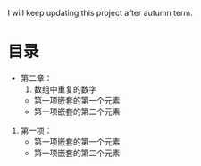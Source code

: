 I will keep updating this project after autumn term.
# 目录
- 第二章：
    1. 数组中重复的数字
    - 第一项嵌套的第一个元素
    - 第一项嵌套的第二个元素
1. 第一项：
    - 第一项嵌套的第一个元素
    - 第一项嵌套的第二个元素
